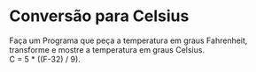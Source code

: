 # Conversão para Celsius
Faça um Programa que peça a temperatura em graus Fahrenheit, transforme e mostre a temperatura em graus Celsius.  
C = 5 * ((F-32) / 9). 
